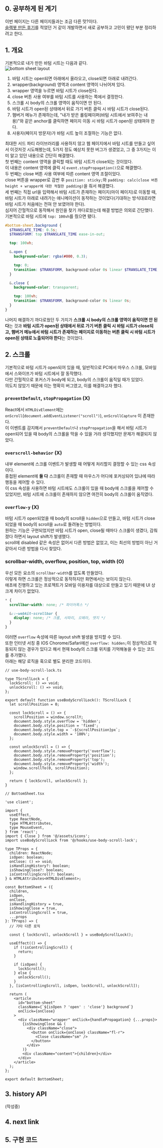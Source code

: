 ## 0. 공부하게 된 계기

이번 페이지는 다른 페이지들과는 조금 다른 맛?이다.  
[슬랙봇 만든 후기](https://github.com/mochang2/development-diary/blob/main/017-slack%20bot.md)를 적었던 거 같이 개발하면서 새로 공부하고 고민이 됐던 부분 정리하려고 한다.

## 1. 개요

기본적으로 내가 만든 바텀 시트는 다음과 같다.  
![bottom sheet layout](https://github.com/mochang2/development-diary/assets/63287638/897ae67d-e1c2-47e1-9cfa-dfc31724f097)

1. 바텀 시트는 open되면 아래에서 올라오고, close되면 아래로 내려간다.
2. wrapper(background) 영역과 content 영역이 나뉘어져 있다.
3. wrapper 영역을 누르면 바텀 시트가 close된다.
4. close 버튼 사용 여부를 바텀 시트를 사용하는 쪽에서 결정한다.
5. 스크롤 시 body의 스크롤 영역이 움직이면 안 된다.
6. 바텀 시트가 open된 상태에서 뒤로 가기 버튼 클릭 시 바텀 시트가 close된다.
7. 햄버거 메뉴가 존재하는데, "내가 받은 롤링페이퍼(바텀 시트에서 보여주는 내용)"와 같은 anchor를 클릭하면 페이지 이동 시 바텀 시트가 open된 상태여야 한다.
8. 사용자(페이지 방문자)가 바텀 시트 높이 조절하는 기능은 없다.

최대한 서드 파티 라이브러리를 사용하지 않고 웹 페이지에서 바텀 시트를 만들고 싶어서 이것저것 시도해봤는데, 5가지 정도 예상치 못한 버그가 생겼었고, 그 중 3가지는 이미 알고 있던 내용으로 간단히 해결했다.  
첫 번째는 content 영역을 클릭할 때도 바텀 시트가 close되는 것이었다.  
이 내용은 content 영역에 클릭 시 `event.stopPropagation()`으로 해결했다.  
두 번째는 close 버튼 사용 여부에 따른 content 영역 조절이었다.  
close 버튼을 wrapper로 감싼 후 `position: sticky;`와 `padding: calc(close 버튼 height + wrapper에 대한 적절한 padding)`을 줘서 해결했다.  
세 번째는 직접 url을 입력해서 바텀 시트가 존재하는 페이지(마이 페이지)로 이동할 때, 바텀 시트가 아래로 내려가는 애니메이션이 동작하는 것이었다(기대하는 방식대로라면 바텀 시트가 처음에는 전혀 안 보였어야 한다).  
심지어 간헐적으로 동작해서 원인을 찾기 까다로웠는데 해결 방법은 의외로 간단했다.  
기본적으로 바텀 시트에 `top: 100vh`를 줬으면 됐다.

```scss
#bottom-sheet.background {
  $TRANSLATE_TIME: 0.5s;
  $TRANSFORM: top $TRANSLATE_TIME ease-in-out;

  top: 100vh;

  &.open {
    background-color: rgba(#000, 0.3);

    top: 0;
    transition: $TRANSFORM, background-color 0s linear $TRANSLATE_TIME;
  }

  &.close {
    background-color: transparent;

    top: 100vh;
    transition: $TRANSFORM, background-color 0s linear 0s;
  }
}
```

나머지 해결하기 까다로웠던 두 가지가 **스크롤 시 body의 스크롤 영역이 움직이면 안 된다**는 것과 **바텀 시트가 open된 상태에서 뒤로 가기 버튼 클릭 시 바텀 시트가 close되고, 햄버거 메뉴에서 바텀 시트가 존재하는 페이지로 이동하는 버튼 클릭 시 바텀 시트가 open된 상태로 노출되어야 한다**는 것이었다.

## 2. 스크롤

기본적으로 바텀 시트가 open되어 있을 때, 일반적으로 PC에서 마우스 스크롤, 모바일에서 스와이프가 바텀 시트에서 잘 동작했다.  
다만 간헐적으로 포커스가 body에 되고, body의 스크롤이 움직일 때가 있었다.  
의도치 않았기 때문에 이는 명확히 버그였고, 이를 해결하고자 했다.

### `preventDefault`, `stopPropagation` (X)

React에서 `HTMLDivElement`에는 `onScroll`(`document.addEventListener("scroll")`), `onScrollCapture` 이 존재한다.  
이 이벤트를 감지해서 `preventDefault`나 `stopPropagation`을 해서 바텀 시트가 open되어 있을 때 body의 스크롤을 막을 수 있을 거라 생각했지만 문제가 해결되지 않았다.

### `overscroll-behavior` (X)

내부 element에 스크롤 이벤트가 발생할 때 어떻게 처리할지 결정할 수 있는 css 속성이다.  
중첩된 element에 **둘 다** 스크롤이 존재할 때 마우스가 어디에 포커싱되어 있냐에 따라 행동을 제어할 수 있다.  
이 css 속성을 사용하면 바텀 시트에도 스크롤이 있을 때 body에 스크롤을 제어할 수 있었지만, 바텀 시트에 스크롤이 존재하지 않으면 여전히 body의 스크롤이 움직였다.

### `overflow-y` (X)

바텀 시트가 open되었을 때 body의 scroll을 `hidden`으로 만들고, 바텀 시트가 close되었을 때 body의 scroll을 `auto`로 돌려놓는 방법이다.  
원하는 기능은 구현되었지만 바텀 시트가 open, close될 때마다 스크롤이 생겼다, 감춰졌다 하면서 layout shift가 발생했다.  
scroll에 disabled 같은 속성은 없어서 다른 방법은 없었고, 이는 최선의 방법이 아닌 거 같아서 다른 방법을 다시 찾았다.

### scrollbar-width, overflow, position, top, width (O)

우선 모든 요소의 `scrollbar-width`를 없도록 만들었다.  
이렇게 하면 스크롤은 정상적으로 동작하지만 화면에서는 보이지 않는다.  
애초에 진행하고 있는 프로젝트가 모바일 이용자를 대상으로 만들고 있기 때문에 UI 상 크게 차이가 없었다.

```scss
* {
  scrollbar-width: none; /* 파이어폭스 */

  &::-webkit-scrollbar {
    display: none; /* 크롬, 사파리, 오페라, 엣지 */
  }
}
```

이러면 `overflow` 속성에 따른 layout shift 발생을 방지할 수 있다.  
또한 인터넷 서칭 중 IOS Chorome/Safari에선 `overflow: hidden;`이 정상적으로 작동되지 않는 경우가 있다고 해서 현재 body의 스크롤 위치를 기억해놓을 수 있는 코드를 추가했다.  
아래는 해당 로직을 훅으로 별도 분리한 코드이다.

```tsx
// use-body-scroll-lock.ts

type TScrollLock = {
  lockScroll: () => void;
  unlockScroll: () => void;
};

export default function useBodyScrollLock(): TScrollLock {
  let scrollPosition = 0;

  const lockScroll = () => {
    scrollPosition = window.scrollY;
    document.body.style.overflow = 'hidden';
    document.body.style.position = 'fixed';
    document.body.style.top = `-${scrollPosition}px`;
    document.body.style.width = '100%';
  };

  const unlockScroll = () => {
    document.body.style.removeProperty('overflow');
    document.body.style.removeProperty('position');
    document.body.style.removeProperty('top');
    document.body.style.removeProperty('width');
    window.scrollTo(0, scrollPosition);
  };

  return { lockScroll, unlockScroll };
}
```

```tsx
// BottomSheet.tsx

'use client';

import {
  useEffect,
  type ReactNode,
  type HTMLAttributes,
  type MouseEvent,
} from 'react';
import { Close } from '@/assets/icons';
import useBodyScrollLock from '@/hooks/use-body-scroll-lock';

type TProps = {
  children: ReactNode;
  isOpen: boolean;
  onClose: () => void;
  isHandlingHistory?: boolean;
  isShowingClose?: boolean;
  isControllingScroll?: boolean;
} & HTMLAttributes<HTMLDivElement>;

const BottomSheet = ({
  children,
  isOpen,
  onClose,
  isHandlingHistory = true,
  isShowingClose = true,
  isControllingScroll = true,
  ...props
}: TProps) => {
  // 기타 다른 로직

  const { lockScroll, unlockScroll } = useBodyScrollLock();

  useEffect(() => {
    if (!isControllingScroll) {
      return;
    }

    if (isOpen) {
      lockScroll();
    } else {
      unlockScroll();
    }
  }, [isControllingScroll, isOpen, lockScroll, unlockScroll]);

  return (
    <article
      id="bottom-sheet"
      className={`${isOpen ? 'open' : 'close'} background`}
      onClick={onClose}
    >
      <div className="wrapper" onClick={handlePropagation} {...props}>
        {isShowingClose && (
          <div className="close">
            <button onClick={onClose} className="fl-r">
              <Close className="sm" />
            </button>
          </div>
        )}
        <div className="content">{children}</div>
      </div>
    </article>
  );
};

export default BottomSheet;
```

## 3. history API

(작성중)

## 4. next link

## 5. 구현 코드

